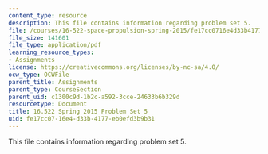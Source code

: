 ```yaml
---
content_type: resource
description: This file contains information regarding problem set 5.
file: /courses/16-522-space-propulsion-spring-2015/fe17cc0716e4d33b4177eb0efd3b9b31_MIT16_522S15_PS5.pdf
file_size: 141601
file_type: application/pdf
learning_resource_types:
- Assignments
license: https://creativecommons.org/licenses/by-nc-sa/4.0/
ocw_type: OCWFile
parent_title: Assignments
parent_type: CourseSection
parent_uid: c1300c9d-1b2c-a592-3cce-24633b6b329d
resourcetype: Document
title: 16.522 Spring 2015 Problem Set 5
uid: fe17cc07-16e4-d33b-4177-eb0efd3b9b31
---
```

This file contains information regarding problem set 5.